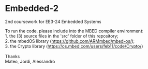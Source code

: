 # Embedded-2
2nd coursework for  EE3-24 Embedded Systems
<br/>

To run the code, please include into the MBED compiler environment:<br/>
    1. the (3) source files in the 'src' folder of this repository;<br/>
    2. the mbedOS library (https://github.com/ARMmbed/mbed-os/);<br/>
    3. the Crypto library (https://os.mbed.com/users/feb11/code/Crypto/)<br/>
<br/>
Thanks<br/>
Mateo, Jordi, Alessandro<br/>